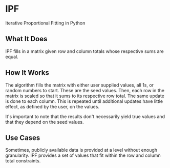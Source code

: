 # IPF
Iterative Proportional Fitting in Python

## What It Does
IPF fills in a matrix given row and column totals whose respective sums are equal.

## How It Works
The algorithm fills the matrix with either user supplied values, all 1s, or random numbers to start. These are the seed values. Then, each row in the matrix is scaled so that it sums to its respective row total. The same update is done to each column. This is repeated until additional updates have little effect, as defined by the user, on the values.

It's important to note that the results don't necessarily yield true values and that they depend on the seed values.

## Use Cases
Sometimes, publicly available data is provided at a level without enough granularity. IPF provides a set of values that fit within the row and column total constraints.
